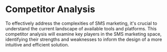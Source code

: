 # Competitor Analysis

To effectively address the complexities of SMS marketing, it's crucial to understand the current landscape of available tools and platforms. This competitor analysis will examine key players in the SMS marketing space, identifying their strengths and weaknesses to inform the design of a more intuitive and efficient solution.

